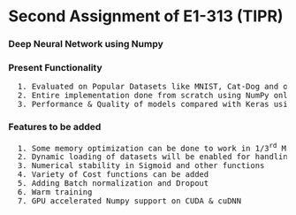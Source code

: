<h1>Second Assignment of E1-313 (TIPR)</h1>
<h3>Deep Neural Network using Numpy</h3>

<h3>Present Functionality</h3>
<pre>
  1. Evaluated on Popular Datasets like MNIST, Cat-Dog and other datasets
  2. Entire implementation done from scratch using NumPy only
  3. Performance & Quality of models compared with Keras using Tensorflow
</pre>
<h3>Features to be added</h3>
<pre>
  1. Some memory optimization can be done to work in 1/3<sup>rd</sup> Memory
  2. Dynamic loading of datasets will be enabled for handling large datasets
  3. Numerical stability in Sigmoid and other functions
  4. Variety of Cost functions can be added
  5. Adding Batch normalization and Dropout
  6. Warm training
  7. GPU accelerated Numpy support on CUDA & cuDNN
</pre>
